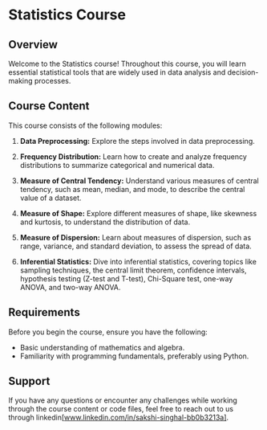 # Statistics Course

## Overview

Welcome to the Statistics course! Throughout this course, you will learn essential statistical tools that are widely used in data analysis and decision-making processes.

## Course Content

This course consists of the following modules:

1. **Data Preprocessing:** Explore the steps involved in data preprocessing.

2. **Frequency Distribution:** Learn how to create and analyze frequency distributions to summarize categorical and numerical data.

3. **Measure of Central Tendency:** Understand various measures of central tendency, such as mean, median, and mode, to describe the central value of a dataset.

4. **Measure of Shape:** Explore different measures of shape, like skewness and kurtosis, to understand the distribution of data.

5. **Measure of Dispersion:** Learn about measures of dispersion, such as range, variance, and standard deviation, to assess the spread of data.

6. **Inferential Statistics:** Dive into inferential statistics, covering topics like sampling techniques, the central limit theorem, confidence intervals, hypothesis testing (Z-test and T-test), Chi-Square test, one-way ANOVA, and two-way ANOVA.

## Requirements

Before you begin the course, ensure you have the following:

- Basic understanding of mathematics and algebra.
- Familiarity with programming fundamentals, preferably using Python.


## Support

If you have any questions or encounter any challenges while working through the course content or code files, feel free to reach out to us through linkedin[www.linkedin.com/in/sakshi-singhal-bb0b3213a].

 
